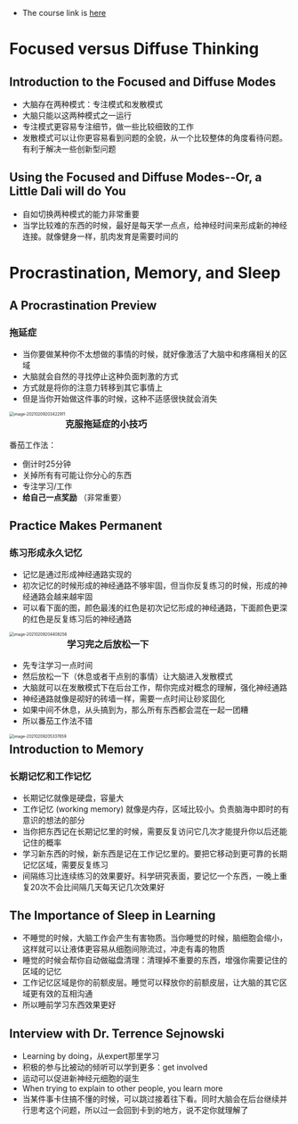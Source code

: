 - The course link is [here](https://www.coursera.org/learn/learning-how-to-learn)

# Focused versus Diffuse Thinking

## Introduction to the Focused and Diffuse Modes

- 大脑存在两种模式：专注模式和发散模式
- 大脑只能以这两种模式之一运行
- 专注模式更容易专注细节，做一些比较细致的工作
- 发散模式可以让你更容易看到问题的全貌，从一个比较整体的角度看待问题。有利于解决一些创新型问题

## Using the Focused and Diffuse Modes--Or, a Little Dali will do You

- 自如切换两种模式的能力非常重要
- 当学比较难的东西的时候，最好是每天学一点点，给神经时间来形成新的神经连接。就像健身一样，肌肉发育是需要时间的

# Procrastination, Memory, and Sleep

## A Procrastination Preview

### 拖延症

- 当你要做某种你不太想做的事情的时候，就好像激活了大脑中和疼痛相关的区域
- 大脑就会自然的寻找停止这种负面刺激的方式
- 方式就是将你的注意力转移到其它事情上
- 但是当你开始做这件事的时候，这种不适感很快就会消失

<img src="C:\git\study\Learn How To Learn\images\image-20210209203422911.png" alt="image-20210209203422911" style="zoom:50%;float:left;" />

### 克服拖延症的小技巧

番茄工作法：

- 倒计时25分钟
- 关掉所有有可能让你分心的东西
- 专注学习/工作
- **给自己一点奖励** （非常重要）

## Practice Makes Permanent

### 练习形成永久记忆

- 记忆是通过形成神经通路实现的
- 初次记忆的时候形成的神经通路不够牢固，但当你反复练习的时候，形成的神经通路会越来越牢固
- 可以看下面的图，颜色最浅的红色是初次记忆形成的神经通路，下面颜色更深的红色是反复练习后的神经通路

<img src="C:\git\study\Learn How To Learn\images\image-20210209204408256.png" alt="image-20210209204408256" style="zoom:50%;float:left;" />

### 学习完之后放松一下

- 先专注学习一点时间
- 然后放松一下（休息或者干点别的事情）让大脑进入发散模式
- 大脑就可以在发散模式下在后台工作，帮你完成对概念的理解，强化神经通路
- 神经通路就像是砌好的砖墙一样，需要一点时间让砂浆固化
- 如果中间不休息，从头搞到为，那么所有东西都会混在一起一团糟
- 所以番茄工作法不错

<img src="C:\git\study\Learn How To Learn\images\image-20210209205337659.png" alt="image-20210209205337659" style="zoom:50%;float:left;" />

## Introduction to Memory

### 长期记忆和工作记忆

- 长期记忆就像是硬盘，容量大
- 工作记忆 (working memory) 就像是内存，区域比较小。负责脑海中即时的有意识的想法的部分
- 当你把东西记在长期记忆里的时候，需要反复访问它几次才能提升你以后还能记住的概率
- 学习新东西的时候，新东西是记在工作记忆里的。要把它移动到更可靠的长期记忆区域，需要反复练习
- 间隔练习比连续练习的效果要好。科学研究表面，要记忆一个东西，一晚上重复20次不会比间隔几天每天记几次效果好

## The Importance of Sleep in Learning

- 不睡觉的时候，大脑工作会产生有害物质。当你睡觉的时候，脑细胞会缩小，这样就可以让液体更容易从细胞间隙流过，冲走有毒的物质
- 睡觉的时候会帮你自动做磁盘清理：清理掉不重要的东西，增强你需要记住的区域的记忆
- 工作记忆区域是你的前额皮层。睡觉可以释放你的前额皮层，让大脑的其它区域更有效的互相沟通
- 所以睡前学习东西效果更好

## Interview with Dr. Terrence Sejnowski

- Learning by doing，从expert那里学习
- 积极的参与比被动的倾听可以学到更多：get involved
- 运动可以促进新神经元细胞的诞生
- When trying to explain to other people, you learn more
- 当某件事卡住搞不懂的时候，可以跳过接着往下看。同时大脑会在后台继续并行思考这个问题，所以过一会回到卡到的地方，说不定你就理解了